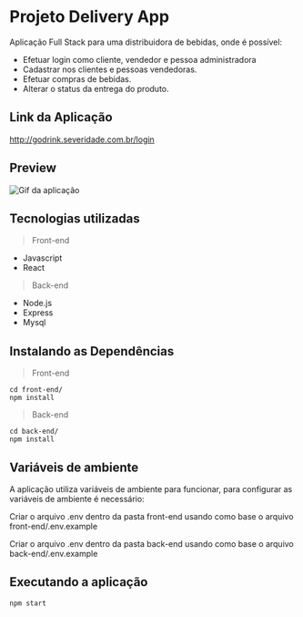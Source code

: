 # Projeto Delivery App

Aplicação Full Stack para uma distribuidora de bebidas, onde é possível:

- Efetuar login como cliente, vendedor e pessoa administradora
- Cadastrar nos clientes e pessoas vendedoras.
- Efetuar compras de bebidas.
- Alterar o status da entrega do produto.

## Link da Aplicação

http://godrink.severidade.com.br/login

## Preview

![Gif da aplicação](./public/gifs/GoDrink.gif)


## Tecnologias utilizadas

> Front-end

- Javascript
- React

> Back-end

- Node.js
- Express
- Mysql

## Instalando as Dependências

> Front-end

```
cd front-end/
npm install
```

> Back-end

```
cd back-end/
npm install
```

## Variáveis de ambiente

A aplicação utiliza variáveis de ambiente para funcionar, para configurar as variáveis de ambiente é necessário:

Criar o arquivo .env dentro da pasta front-end usando como base o arquivo front-end/.env.example

Criar o arquivo .env dentro da pasta back-end usando como base o arquivo back-end/.env.example

## Executando a aplicação

```
npm start
```
